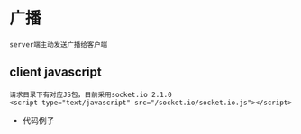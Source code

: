 # 广播
    server端主动发送广播给客户端
  
## client javascript
    请求目录下有对应JS包，目前采用socket.io 2.1.0
    <script type="text/javascript" src="/socket.io/socket.io.js"></script>
    
- 代码例子


    <script type="text/javascript" src="/socket.io/socket.io.js"></script>
    <script>
        var socket = io.connect('http://localhost:3000?userId=xxx');
        socket.on("countMsg",function (data) {
            console.log(data)
        });
    
        var sendSocket = io.connect('http://localhost:3000');
        function sendDCN() {
            var data = {};
            data.userName = "xxx";
            data.eventName = "countMsg";
            data.text = 99;
            sendSocket.emit("broadcastInfo",data);
        }
    </script>
    
